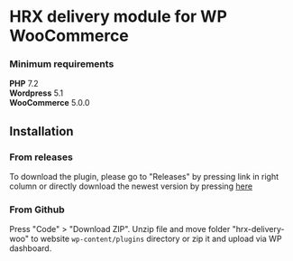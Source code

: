 # HRX delivery module for WP WooCommerce

### Minimum requirements
**PHP** 7.2  
**Wordpress** 5.1  
**WooCommerce** 5.0.0

## Installation

### From releases
To download the plugin, please go to "Releases" by pressing link in right column or directly download the newest version by pressing <a href="https://github.com/mijora/hrx-woocommerce/releases/latest/download/hrx-delivery-woo.zip" title="HRX delivery plugin releases">here</a>
### From Github
Press "Code" > "Download ZIP". Unzip file and move folder "hrx-delivery-woo" to website `wp-content/plugins` directory or zip it and upload via WP dashboard.
